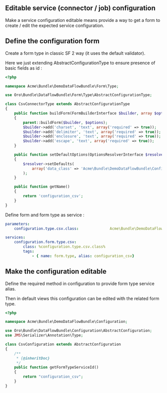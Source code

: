 Editable service (connector / job) configuration
------------------------------------------------

Make a service configuration editable means provide a way to get a form to create / edit the expected service configuration.

Define the configuration form
-----------------------------

Create a form type in classic SF 2 way (it uses the default validator).

Here we just extending AbstractConfigurationType to ensure presence of basic fields as id :
```php
<?php

namespace Acme\Bundle\DemoDataFlowBundle\Form\Type;

use Oro\Bundle\DataFlowBundle\Form\Type\AbstractConfigurationType;

class CsvConnectorType extends AbstractConfigurationType
{
    public function buildForm(FormBuilderInterface $builder, array $options)
    {
        parent::buildForm($builder, $options);
        $builder->add('charset', 'text', array('required' => true));
        $builder->add('delimiter', 'text', array('required' => true));
        $builder->add('enclosure', 'text', array('required' => true));
        $builder->add('escape', 'text', array('required' => true));
    }

    public function setDefaultOptions(OptionsResolverInterface $resolver)
    {
        $resolver->setDefaults(
            array('data_class' => 'Acme\Bundle\DemoDataFlowBundle\Configuration\CsvConfiguration')
        );
    }

    public function getName()
    {
        return 'configuration_csv';
    }
}
```

Define form and form type as service :
```yaml
parameters:
    configuration.type.csv.class:              Acme\Bundle\DemoDataFlowBundle\Form\Type\CsvConnectorType

services:
    configuration.form.type.csv:
        class: %configuration.type.csv.class%
        tags:
            - { name: form.type, alias: configuration_csv}
```


Make the configuration editable
-------------------------------

Define the required method in configuration to provide form type service alias.

Then in default views this configuration can be edited with the related form type.

```php
<?php

namespace Acme\Bundle\DemoDataFlowBundle\Configuration;

use Oro\Bundle\DataFlowBundle\Configuration\AbstractConfiguration;
use JMS\Serializer\Annotation\Type;

class CsvConfiguration extends AbstractConfiguration
{
    /**
     * {@inheritDoc}
     */
    public function getFormTypeServiceId()
    {
        return "configuration_csv";
    }
}
```
